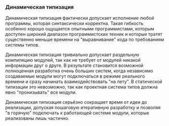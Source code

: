 ### Динамическая типизация

Динамическая типизация фактически допускает исполнение любой программы, которая синтаксически корректна. Такая гибкость особенно хорошо ощущается опытными программистами, которым доступен широкий диапазон программистских техник и которые тратят существенно меньше времени на "выравнивание" кода по требованиям системы типов.

Динамическая типизация тривиально допускает раздельную компиляцию модулей, так как не требует от модулей никакой информации друг о друге. В результате становится возможной полноценная разработка очень больших систем, когда независимо создаваемые модули могут подключаться в режиме реального времени и сразу начинать взаимодействовать "на лету". В статической типизации это невозможно, так как проектная система типов должна явно "пронизывать" все модули.

Динамическая типизация серьёзно сокращает время от идеи до реализации, допуская пошаговую итеративную разработку и позволяя "в горячую" подключать к работающей системе модули, которые реализованы лишь частично.

